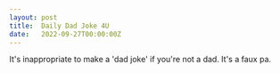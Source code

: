 ```yaml
---
layout: post
title:  Daily Dad Joke 4U
date:   2022-09-27T00:00:00Z
---
```

It's inappropriate to make a 'dad joke' if you're not a dad. It's a faux pa.
